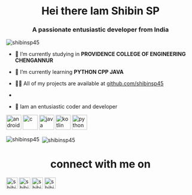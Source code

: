 <h1 align="center">Hei there Iam Shibin SP</h1>
<h3 align="center">A passionate entusiastic developer from India </h3>

<p align="left"> <img src="https://komarev.com/ghpvc/?username=shibinsp45" alt="shibinsp45" /> </p>

- 🔭 I’m currently studying  in **PROVIDENCE COLLEGE OF ENGINEERING CHENGANNUR**

- 🌱 I’m currently learning **PYTHON CPP JAVA**

- 👨‍💻 All of my projects are available at [github.com/shibinsp45](shibin.me)

-

- 💬 Iam an entusiastic coder and developer

<p align="left"><img src="https://devicons.github.io/devicon/devicon.git/icons/android/android-original-wordmark.svg" alt="android" width="40" height="40"/> <img src="https://devicons.github.io/devicon/devicon.git/icons/c/c-original.svg" alt="c" width="40" height="40"/> <img src="https://devicons.github.io/devicon/devicon.git/icons/java/java-original-wordmark.svg" alt="java" width="40" height="40"/> <img src="https://www.vectorlogo.zone/logos/kotlinlang/kotlinlang-icon.svg" alt="kotlin" width="40" height="40"/> <img src="https://devicons.github.io/devicon/devicon.git/icons/python/python-original.svg" alt="python" width="40" height="40"/></p><p><img align="left" src="https://github-readme-stats.vercel.app/api/top-langs/?username=shibinsp45&layout=compact&hide=html" alt="shibinsp45" /></p>

<p>&nbsp;<img align="center" src="https://github-readme-stats.vercel.app/api?username=shibinsp45&show_icons=true" alt="shibinsp45" /></p>
<h1 align="center">connect with me on</h1
<p align="center">
<a href="https://twitter.com/shibinsp45" target="blank"><img align="center" src="https://cdn.jsdelivr.net/npm/simple-icons@3.0.1/icons/twitter.svg" alt="shibinsp45" height="30" width="30" /></a>
<a href="https://fb.com/shibinsp45" target="blank"><img align="center" src="https://cdn.jsdelivr.net/npm/simple-icons@3.0.1/icons/facebook.svg" alt="shibinsp45" height="30" width="30" /></a>
<a href="https://instagram.com/shibinsp45" target="blank"><img align="center" src="https://cdn.jsdelivr.net/npm/simple-icons@3.0.1/icons/instagram.svg" alt="shibinsp45" height="30" width="30" /></a>
<a href="https://www.youtube.com/c/shibinsp45" target="blank"><img align="center" src="https://cdn.jsdelivr.net/npm/simple-icons@3.0.1/icons/youtube.svg" alt="shibinsp45" height="30" width="30" /></a>
</p>
